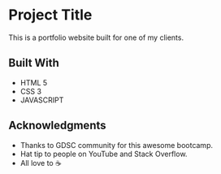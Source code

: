 # Project Title
This is a portfolio website built for one of my clients.
## Built With

* HTML 5
* CSS 3
* JAVASCRIPT
## Acknowledgments

* Thanks to GDSC community for this awesome bootcamp.
* Hat tip to people on YouTube and Stack Overflow.
* All love to ☕
